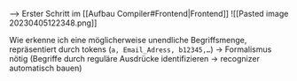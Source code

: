--> Erster Schritt im [[Aufbau Compiler#Frontend|Frontend]]
![[Pasted image 20230405122348.png]]

Wie erkenne ich eine möglicherweise unendliche Begriffsmenge, repräsentiert durch tokens (`a, Email_Adress, b12345,…`)
-> Formalismus nötig (Begriffe durch reguläre Ausdrücke identifizieren -> recognizer automatisch bauen)
